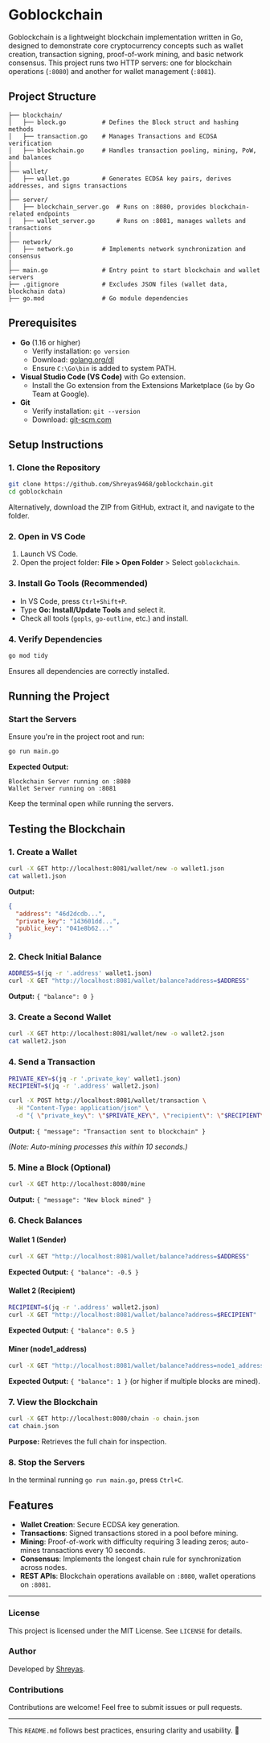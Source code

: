 # Goblockchain

Goblockchain is a lightweight blockchain implementation written in Go, designed to demonstrate core cryptocurrency concepts such as wallet creation, transaction signing, proof-of-work mining, and basic network consensus. This project runs two HTTP servers: one for blockchain operations (`:8080`) and another for wallet management (`:8081`).

## Project Structure

```
├── blockchain/
│   ├── block.go          # Defines the Block struct and hashing methods
│   ├── transaction.go    # Manages Transactions and ECDSA verification
│   ├── blockchain.go     # Handles transaction pooling, mining, PoW, and balances
│
├── wallet/
│   ├── wallet.go         # Generates ECDSA key pairs, derives addresses, and signs transactions
│
├── server/
│   ├── blockchain_server.go  # Runs on :8080, provides blockchain-related endpoints
│   ├── wallet_server.go      # Runs on :8081, manages wallets and transactions
│
├── network/
│   ├── network.go        # Implements network synchronization and consensus
│
├── main.go               # Entry point to start blockchain and wallet servers
├── .gitignore            # Excludes JSON files (wallet data, blockchain data)
├── go.mod                # Go module dependencies
```

## Prerequisites

- **Go** (1.16 or higher)
  - Verify installation: `go version`
  - Download: [golang.org/dl](https://golang.org/dl/)
  - Ensure `C:\Go\bin` is added to system PATH.
- **Visual Studio Code (VS Code)** with Go extension.
  - Install the Go extension from the Extensions Marketplace (`Go` by Go Team at Google).
- **Git**
  - Verify installation: `git --version`
  - Download: [git-scm.com](https://git-scm.com/downloads)

## Setup Instructions

### 1. Clone the Repository

```sh
git clone https://github.com/Shreyas9468/goblockchain.git
cd goblockchain
```

Alternatively, download the ZIP from GitHub, extract it, and navigate to the folder.

### 2. Open in VS Code

1. Launch VS Code.
2. Open the project folder: **File > Open Folder** > Select `goblockchain`.

### 3. Install Go Tools (Recommended)

- In VS Code, press `Ctrl+Shift+P`.
- Type **Go: Install/Update Tools** and select it.
- Check all tools (`gopls`, `go-outline`, etc.) and install.

### 4. Verify Dependencies

```sh
go mod tidy
```

Ensures all dependencies are correctly installed.

## Running the Project

### Start the Servers

Ensure you're in the project root and run:

```sh
go run main.go
```

**Expected Output:**

```
Blockchain Server running on :8080
Wallet Server running on :8081
```

Keep the terminal open while running the servers.

## Testing the Blockchain

### 1. Create a Wallet

```sh
curl -X GET http://localhost:8081/wallet/new -o wallet1.json
cat wallet1.json
```

**Output:**

```json
{
  "address": "46d2dcdb...",
  "private_key": "143601dd...",
  "public_key": "041e8b62..."
}
```

### 2. Check Initial Balance

```sh
ADDRESS=$(jq -r '.address' wallet1.json)
curl -X GET "http://localhost:8081/wallet/balance?address=$ADDRESS"
```

**Output:** `{ "balance": 0 }`

### 3. Create a Second Wallet

```sh
curl -X GET http://localhost:8081/wallet/new -o wallet2.json
cat wallet2.json
```

### 4. Send a Transaction

```sh
PRIVATE_KEY=$(jq -r '.private_key' wallet1.json)
RECIPIENT=$(jq -r '.address' wallet2.json)

curl -X POST http://localhost:8081/wallet/transaction \
  -H "Content-Type: application/json" \
  -d "{ \"private_key\": \"$PRIVATE_KEY\", \"recipient\": \"$RECIPIENT\", \"value\": 0.5 }"
```

**Output:** `{ "message": "Transaction sent to blockchain" }`

_(Note: Auto-mining processes this within 10 seconds.)_

### 5. Mine a Block (Optional)

```sh
curl -X GET http://localhost:8080/mine
```

**Output:** `{ "message": "New block mined" }`

### 6. Check Balances

#### Wallet 1 (Sender)

```sh
curl -X GET "http://localhost:8081/wallet/balance?address=$ADDRESS"
```

**Expected Output:** `{ "balance": -0.5 }`

#### Wallet 2 (Recipient)

```sh
RECIPIENT=$(jq -r '.address' wallet2.json)
curl -X GET "http://localhost:8081/wallet/balance?address=$RECIPIENT"
```

**Expected Output:** `{ "balance": 0.5 }`

#### Miner (node1_address)

```sh
curl -X GET "http://localhost:8081/wallet/balance?address=node1_address"
```

**Expected Output:** `{ "balance": 1 }` (or higher if multiple blocks are mined).

### 7. View the Blockchain

```sh
curl -X GET http://localhost:8080/chain -o chain.json
cat chain.json
```

**Purpose:** Retrieves the full chain for inspection.

### 8. Stop the Servers

In the terminal running `go run main.go`, press `Ctrl+C`.

## Features

- **Wallet Creation**: Secure ECDSA key generation.
- **Transactions**: Signed transactions stored in a pool before mining.
- **Mining**: Proof-of-work with difficulty requiring 3 leading zeros; auto-mines transactions every 10 seconds.
- **Consensus**: Implements the longest chain rule for synchronization across nodes.
- **REST APIs**: Blockchain operations available on `:8080`, wallet operations on `:8081`.

---

### License
This project is licensed under the MIT License. See `LICENSE` for details.

### Author
Developed by [Shreyas](https://github.com/Shreyas9468).

### Contributions
Contributions are welcome! Feel free to submit issues or pull requests.

---

This `README.md` follows best practices, ensuring clarity and usability. 🚀

